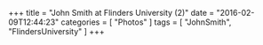+++
title = "John Smith at Flinders University (2)"
date = "2016-02-09T12:44:23"
categories = [ "Photos" ]
tags = [ "JohnSmith", "FlindersUniversity" ]
+++
